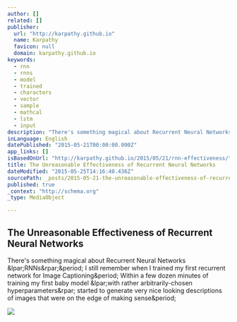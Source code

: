 ```yaml
---
author: []
related: []
publisher:
  url: "http://karpathy.github.io"
  name: Karpathy
  favicon: null
  domain: karpathy.github.io
keywords:
  - rnn
  - rnns
  - model
  - trained
  - characters
  - vector
  - sample
  - mathcal
  - lstm
  - input
description: "There's something magical about Recurrent Neural Networks (RNNs). I still remember when I trained my first recurrent network for Image Captioning. Within a few dozen minutes of training my first baby model (with rather arbitrarily-chosen hyperparameters) started to generate very nice looking descriptions of images that were on the edge of making sense."
inLanguage: English
datePublished: "2015-05-21T00:00:00.000Z"
app_links: []
isBasedOnUrl: "http://karpathy.github.io/2015/05/21/rnn-effectiveness/"
title: The Unreasonable Effectiveness of Recurrent Neural Networks
dateModified: "2015-05-25T14:16:40.436Z"
sourcePath: _posts/2015-05-21-the-unreasonable-effectiveness-of-recurrent-neural-networks.md
published: true
_context: "http://schema.org"
_type: MediaObject

---
```

<article style=""><h1>The Unreasonable Effectiveness of Recurrent Neural Networks</h1><p>There's something magical about Recurrent Neural Networks &amp;lpar;RNNs&amp;rpar;&amp;period; I still remember when I trained my first recurrent network for Image Captioning&amp;period; Within a few dozen minutes of training my first baby model &amp;lpar;with rather arbitrarily-chosen hyperparameters&amp;rpar; started to generate very nice looking descriptions of images that were on the edge of making sense&amp;period;</p><img src="http://karpathy.github.io/assets/rnn/under1.jpeg" /></article>